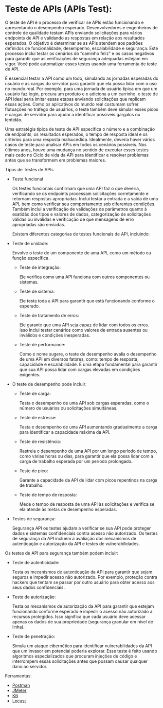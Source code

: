 # Teste de APIs (APIs Test):

O teste de API é o processo de verificar se APIs estão funcionando e apresentando o desempenho esperado. Desenvolvedores e engenheiros de controle de qualidade testam APIs enviando solicitações para vários endpoints de API e validando as respostas em relação aos resultados esperados. O objetivo é determinar se as APIs atendem aos padrões definidos de funcionalidade, desempenho, escalabilidade e segurança. Este processo inclui testar os cenários do “caminho feliz” e os casos negativos para garantir que as verificações de segurança adequadas estejam em vigor. Você pode automatizar esses testes usando uma ferramenta de teste de API.

É essencial testar a API como um todo, simulando as jornadas esperadas do usuário e as cargas do servidor para garantir que ela possa lidar com o uso no mundo real. Por exemplo, para uma jornada de usuário típica em que um usuário faz login, procura um produto e o adiciona a um carrinho, o teste de API ideal seria imitar essas etapas enviando solicitações que replicam essas ações. Como os aplicativos do mundo real costumam sofrer flutuações no tráfego de usuários, o teste também deve simular esses picos e cargas de servidor para ajudar a identificar possíveis gargalos ou lentidão.

Uma estratégia típica de teste de API especifica o número e a combinação de endpoints, os resultados esperados, o tempo de resposta ideal e os critérios para uma resposta malsucedida. Idealmente, deveria haver vários casos de teste para analisar APIs em todos os cenários possíveis. Nos últimos anos, houve uma mudança no sentido de executar esses testes mais cedo no Ciclo de vida da API para identificar e resolver problemas antes que se transformem em problemas maiores.

Tipos de Testes de APIs

- Teste funcional
    
    Os testes funcionais confirmam que uma API faz o que deveria, verificando se os endpoints processam solicitações corretamente e retornam respostas apropriadas. Inclui testar a entrada e a saída de uma API, bem como verificar seu comportamento sob diferentes condições. Também inclui a verificação de validações de parâmetros quanto à exatidão dos tipos e valores de dados, categorização de solicitações válidas ou inválidas e verificação de que mensagens de erro apropriadas são enviadas.

    Existem diferentes categorias de testes funcionais de API, incluindo:

- Teste de unidade: 
    
    Envolve o teste de um componente de uma API, como um método ou função específica.

    - Teste de integração: 
        
        Ele verifica como uma API funciona com outros componentes ou sistemas.
    
    - Teste de sistema: 
        
        Ele testa toda a API para garantir que está funcionando conforme o esperado.
    
    - Teste de tratamento de erros: 
    
        Ele garante que uma API seja capaz de lidar com todos os erros. Isso inclui testar cenários como valores de entrada ausentes ou inválidos e condições inesperadas.
    
    - Teste de performance:
    
        Como o nome sugere, o teste de desempenho avalia o desempenho de uma API em diversos fatores, como: tempo de resposta, capacidade e escalabilidade. É uma etapa fundamental para garantir que sua API possa lidar com cargas elevadas em condições exigentes.

- O teste de desempenho pode incluir:

    - Teste de carga: 
    
        Testa o desempenho de uma API sob cargas esperadas, como o número de usuários ou solicitações simultâneas.
    
    - Teste de estresse: 
        
        Testa o desempenho de uma API aumentando gradualmente a carga para identificar a capacidade máxima da API.
    
    - Teste de resistência: 
    
        Rastreia o desempenho de uma API por um longo período de tempo, como várias horas ou dias, para garantir que ela possa lidar com a carga de trabalho esperada por um período prolongado.
    
    - Teste de pico: 
        
        Garante a capacidade da API de lidar com picos repentinos na carga de trabalho.
    
    - Teste de tempo de resposta: 
    
        Mede o tempo de resposta de uma API às solicitações e verifica se ela atende às metas de desempenho esperadas.
    
- Testes de segurança:
    
    Segurança API os testes ajudam a verificar se sua API pode proteger dados e sistemas confidenciais contra acesso não autorizado. Os testes de segurança da API incluem a avaliação dos mecanismos de autenticação e autorização da API e testes de vulnerabilidades.

Os testes de API para segurança também podem incluir:

- Teste de autenticidade: 

    Testa os mecanismos de autenticação da API para garantir que sejam seguros e impedir acesso não autorizado. Por exemplo, proteção contra hackers que tentam se passar por outro usuário para obter acesso aos seus dados confidenciais.

- Teste de autorização: 

    Testa os mecanismos de autorização da API para garantir que estejam funcionando conforme esperado e impedir o acesso não autorizado a recursos protegidos. Isso significa que cada usuário deve acessar apenas os dados de sua propriedade (segurança granular em nível de linha).

- Teste de penetração: 

    Simula um ataque cibernético para identificar vulnerabilidades da API que um invasor em potencial poderia explorar. Esse teste é feito usando algoritmos especializados que procuram injeções de código e interrompem essas solicitações antes que possam causar qualquer dano ao servidor.

Ferramentas:
- [Postman](https://www.postman.com/)
- [JMeter](https://jmeter.apache.org/)
- [K6](https://k6.io/)
- [Locust](https://locust.io/)
